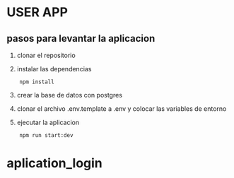 # USER APP

## pasos para levantar la aplicacion

1. clonar el repositorio

2. instalar las dependencias

```
    npm install
```

3. crear la base de datos con postgres

4. clonar el archivo .env.template a .env y colocar las variables de entorno

5. ejecutar la aplicacion

```
    npm run start:dev
```
# aplication_login
